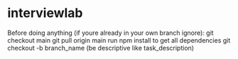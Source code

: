 # interviewlab
Before doing anything (if youre already in your own branch ignore):
git checkout main
git pull origin main
run npm install to get all dependencies
git checkout -b branch_name (be descriptive like task_description)


